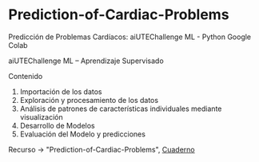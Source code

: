# Prediction-of-Cardiac-Problems
Predicción de Problemas Cardíacos: aiUTEChallenge ML - Python Google Colab

aiUTEChallenge ML – Aprendizaje Supervisado

Contenido
1. Importación de los datos
2. Exploración y procesamiento de los datos
3. Análisis de patrones de características individuales mediante visualización
4. Desarrollo de Modelos
5. Evaluación del Modelo y predicciones

Recurso -> "Prediction-of-Cardiac-Problems", [Cuaderno](https://github.com/noemack/Pandas_Matplotlib/blob/main/Pandas_Matplotlib.ipynb)

